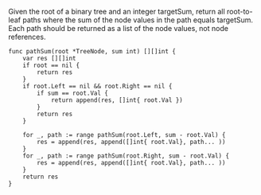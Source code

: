 Given the root of a binary tree and an integer targetSum, return all root-to-leaf paths where the sum of the node values in the path equals targetSum. Each path should be returned as a list of the node values, not node references.

```
func pathSum(root *TreeNode, sum int) [][]int {
    var res [][]int
    if root == nil {
        return res
    }
    if root.Left == nil && root.Right == nil {
        if sum == root.Val {
            return append(res, []int{ root.Val })
        }
        return res
    }
    
    for _, path := range pathSum(root.Left, sum - root.Val) {
        res = append(res, append([]int{ root.Val}, path... ))
    }
    for _, path := range pathSum(root.Right, sum - root.Val) {
        res = append(res, append([]int{ root.Val}, path... ))
    }
    return res
}
```